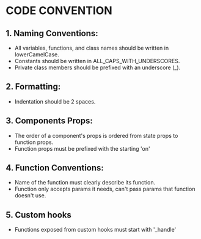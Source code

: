 # CODE CONVENTION

## 1. Naming Conventions:
- All variables, functions, and class names should be written in lowerCamelCase.
- Constants should be written in ALL_CAPS_WITH_UNDERSCORES.
- Private class members should be prefixed with an underscore (_).

## 2. Formatting:
- Indentation should be 2 spaces.

## 3. Components Props:
- The order of a component's props is ordered from state props to function props.
- Function props must be prefixed with the starting 'on'

## 4. Function Conventions:
- Name of the function must clearly describe its function.
- Function only accepts params it needs, can't pass params that function doesn't use.

## 5. Custom hooks
- Functions exposed from custom hooks must start with '_handle'
